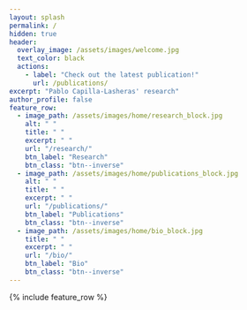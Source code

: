 ```yaml
---
layout: splash
permalink: /
hidden: true
header:
  overlay_image: /assets/images/welcome.jpg
  text_color: black
  actions:
    - label: "Check out the latest publication!"
      url: /publications/
excerpt: "Pablo Capilla-Lasheras' research"
author_profile: false
feature_row:
  - image_path: /assets/images/home/research_block.jpg
    alt: " "
    title: " "
    excerpt: " "
    url: "/research/"
    btn_label: "Research"
    btn_class: "btn--inverse"
  - image_path: /assets/images/home/publications_block.jpg
    alt: " "
    title: " "
    excerpt: " "
    url: "/publications/"
    btn_label: "Publications"
    btn_class: "btn--inverse"
  - image_path: /assets/images/home/bio_block.jpg
    title: " "
    excerpt: " "
    url: "/bio/"
    btn_label: "Bio"
    btn_class: "btn--inverse"
---
```


{% include feature_row %}

